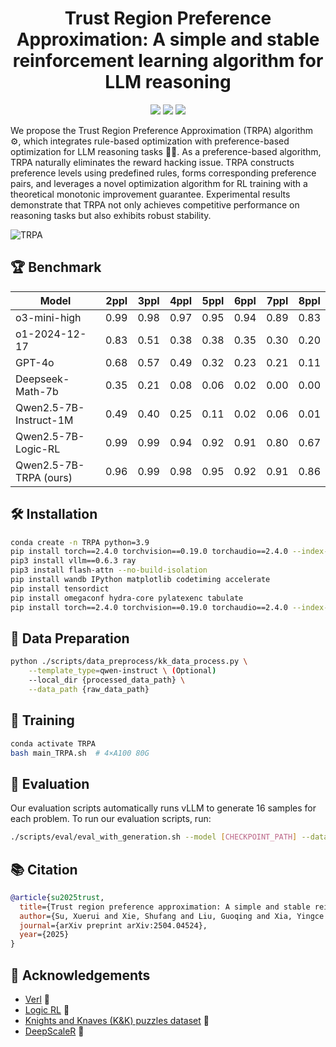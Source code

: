 <div align="center">

# Trust Region Preference Approximation: A simple and stable reinforcement learning algorithm for LLM reasoning

<a href="https://arxiv.org/abs/2504.04524v1"><img src="https://img.shields.io/badge/📝-Paper-blue"></a>
<a href="https://github.com/XueruiSu/Trust-Region-Preference-Approximation/blob/main/LICENSE"><img src="https://img.shields.io/github/license/XueruiSu/Trust-Region-Preference-Approximation"></a>
<a href="https://huggingface.co/Xuerui2312/DeepSeek-R1-Distill-Qwen-7B-TRPA-DeepScaleR-verl0326"><img src="https://img.shields.io/badge/🤗-HuggingFace-orange"></a>

</div>


We propose the Trust Region Preference Approximation (TRPA) algorithm ⚙️, which integrates rule-based optimization with preference-based optimization for LLM reasoning tasks 🤖🧠. As a preference-based algorithm, TRPA naturally eliminates the reward hacking issue. TRPA constructs preference levels using predefined rules, forms corresponding preference pairs, and leverages a novel optimization algorithm for RL training with a theoretical monotonic improvement guarantee. Experimental results demonstrate that TRPA not only achieves competitive performance on reasoning tasks but also exhibits robust stability.

![TRPA](https://github.com/user-attachments/assets/7c975200-e618-4b1a-9e5e-e50ed1b9de7a)


## 🏆 Benchmark

<div align="center">
    
| Model                                                             | 2ppl | 3ppl | 4ppl | 5ppl | 6ppl | 7ppl | 8ppl |
|------------------------------------------------------------------------|------|------|------|------|------|------|------|
| o3-mini-high                | 0.99 | 0.98 | 0.97 | 0.95 | 0.94 | 0.89 | 0.83 |
| o1-2024-12-17               | 0.83 | 0.51 | 0.38 | 0.38 | 0.35 | 0.30 | 0.20 |
| GPT-4o                      | 0.68 | 0.57 | 0.49 | 0.32 | 0.23 | 0.21 | 0.11 |
| Deepseek-Math-7b            | 0.35 | 0.21 | 0.08 | 0.06 | 0.02 | 0.00 | 0.00 |
| Qwen2.5-7B-Instruct-1M      | 0.49 | 0.40 | 0.25 | 0.11 | 0.02 | 0.06 | 0.01 |
| Qwen2.5-7B-Logic-RL         | 0.99 | 0.99 | 0.94 | 0.92 | 0.91 | 0.80 | 0.67 |
| Qwen2.5-7B-TRPA (ours)      | 0.96 | 0.99 | 0.98 | 0.95 | 0.92 | 0.91 | 0.86 |

</div>

## 🛠️ Installation
```bash
conda create -n TRPA python=3.9
pip install torch==2.4.0 torchvision==0.19.0 torchaudio==2.4.0 --index-url https://download.pytorch.org/whl/cu121
pip3 install vllm==0.6.3 ray
pip3 install flash-attn --no-build-isolation
pip install wandb IPython matplotlib codetiming accelerate
pip install tensordict
pip install omegaconf hydra-core pylatexenc tabulate
pip install torch==2.4.0 torchvision==0.19.0 torchaudio==2.4.0 --index-url https://download.pytorch.org/whl/cu121
```

## 📝 Data Preparation
```bash
python ./scripts/data_preprocess/kk_data_process.py \
    --template_type=qwen-instruct \ (Optional)
    --local_dir {processed_data_path} \
    --data_path {raw_data_path}
```

## 🦾 Training
```bash
conda activate TRPA
bash main_TRPA.sh  # 4×A100 80G
```

## 🤖 Evaluation

Our evaluation scripts automatically runs vLLM to generate 16 samples for each problem. To run our evaluation scripts, run:
```bash
./scripts/eval/eval_with_generation.sh --model [CHECKPOINT_PATH] --datasets [DATASET1] [DATASET2] --output-dir [OUTPUT_DIR]
```

## 📚 Citation
```bibtex
@article{su2025trust,
  title={Trust region preference approximation: A simple and stable reinforcement learning algorithm for llm reasoning},
  author={Su, Xuerui and Xie, Shufang and Liu, Guoqing and Xia, Yingce and Luo, Renqian and Jin, Peiran and Ma, Zhiming and Wang, Yue and Wang, Zun and Liu, Yuting},
  journal={arXiv preprint arXiv:2504.04524},
  year={2025}
}
```

## 📖 Acknowledgements
- [Verl](https://arxiv.org/abs/2409.19256) 🔗
- [Logic RL](https://arxiv.org/abs/2502.14768) 🔗
- [Knights and Knaves (K&K) puzzles dataset](https://arxiv.org/abs/2410.23123) 🔗
- [DeepScaleR](https://github.com/agentica-project/deepscaler) 🔗





